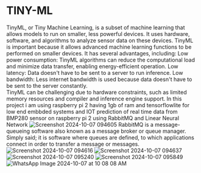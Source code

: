 # TINY-ML
TinyML, or Tiny Machine Learning, is a subset of machine learning that allows models to run on smaller, less powerful devices. It uses hardware, software, and algorithms to analyze sensor data on these devices. 
TinyML is important because it allows advanced machine learning functions to be performed on smaller devices. It has several advantages, including: 
Low power consumption: TinyML algorithms can reduce the computational load and minimize data transfer, enabling energy-efficient operation. 
Low latency: Data doesn't have to be sent to a server to run inference. 
Low bandwidth: Less internet bandwidth is used because data doesn't have to be sent to the server constantly.  
TinyML can be challenging due to hardware constraints, such as limited memory resources and compiler and inference engine support.
In this project i am using raspberry pi 2 having 1gb of ram and tensorflowlite for low end embbded systems and IOT
prediction of real time data from BMP280 sensor on raspberry pi 2  using RabbitMQ  and Linear Neural Network
![Screenshot 2024-10-07 094605](https://github.com/user-attachments/assets/3edc2afa-8a42-432f-94fe-855f3d0f2c1b)
RabbitMQ is a message-queueing software also known as a message broker or queue manager. Simply said; it is software where queues are defined, to which applications connect in order to transfer a message or messages.
![Screenshot 2024-10-07 094616](https://github.com/user-attachments/assets/e83151a5-0e09-4193-a7fd-259490831c10)
![Screenshot 2024-10-07 094637](https://github.com/user-attachments/assets/a6829e20-bb64-4a4f-b88b-d982a8c0d2f3)
![Screenshot 2024-10-07 095240](https://github.com/user-attachments/assets/6793882a-32ac-4069-9eb7-0f03385737cc)
![Screenshot 2024-10-07 095849](https://github.com/user-attachments/assets/7f305f86-f618-4bcc-8c43-5e4882cd315c)
![WhatsApp Image 2024-10-07 at 10 08 08 AM](https://github.com/user-attachments/assets/49122f06-2e37-41f1-af5a-898fbc4e7e2a)

